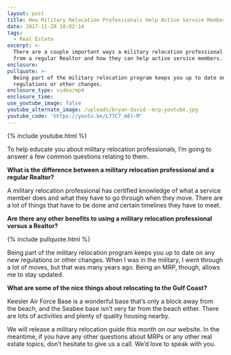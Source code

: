 ```yaml
---
layout: post
title: How Military Relocation Professionals Help Active Service Members
date: 2017-11-28 10:02:14
tags:
  - Real Estate
excerpt: >-
  There are a couple important ways a military relocation professional differs
  from a regular Realtor and how they can help active service members.
enclosure:
pullquote: >-
  Being part of the military relocation program keeps you up to date on any new
  regulations or other changes.
enclosure_type: video/mp4
enclosure_time:
use_youtube_image: false
youtube_alternate_image: /uploads/bryan-david--mrp-youtube.jpg
youtube_code: 'https://youtu.be/L77C7_A6l-M'
---
```



{% include youtube.html %}

To help educate you about military relocation professionals, I’m going to answer a few common questions relating to them.

**What is the difference between a military relocation professional and a regular Realtor?**

A military relocation professional has certified knowledge of what a service member does and what they have to go through when they move. There are a lot of things that have to be done and certain timelines they have to meet.

**Are there any other benefits to using a military relocation professional versus a Realtor?**

{% include pullquote.html %}

Being part of the military relocation program keeps you up to date on any new regulations or other changes. When I was in the military, I went through a lot of moves, but that was many years ago. Being an MRP, though, allows me to stay updated.

**What are some of the nice things about relocating to the Gulf Coast?**

Keesler Air Force Base is a wonderful base that’s only a block away from the beach, and the Seabee base isn’t very far from the beach either. There are lots of activities and plenty of quality housing nearby.

We will release a military relocation guide this month on our website. In the meantime, if you have any other questions about MRPs or any other real estate topics, don’t hesitate to give us a call. We’d love to speak with you.